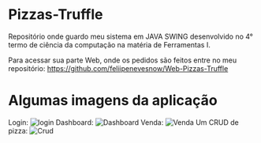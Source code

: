 # Pizzas-Truffle
Repositório onde guardo meu sistema em JAVA SWING desenvolvido no 4° termo de ciência da computação na matéria de Ferramentas I.

Para acessar sua parte Web, onde os pedidos são feitos entre no meu repositório: https://github.com/feliipenevesnow/Web-Pizzas-Truffle

# Algumas imagens da aplicação
Login:
![login](https://user-images.githubusercontent.com/65624371/224577588-834c9ae1-b634-40a6-b586-f95d03d2d01c.png)
Dashboard:
![Dashboard](https://user-images.githubusercontent.com/65624371/224577591-aa86fa06-378c-41d2-9073-0996e4cc1d91.png)
Venda:
![Venda](https://user-images.githubusercontent.com/65624371/224577595-94264b77-8929-4f54-8492-45149e1bcda5.png)
Um CRUD de pizza:
![Crud](https://user-images.githubusercontent.com/65624371/224577601-389be05b-6478-4434-a81f-82a7ab5c2e92.png)

